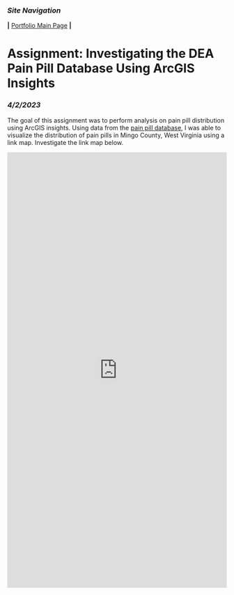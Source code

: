 ### *Site Navigation*
**|**  [Portfolio Main Page](/README.md)  **|** 
# Assignment: Investigating the DEA Pain Pill Database Using ArcGIS Insights
### *4/2/2023*

The goal of this assignment was to perform analysis on pain pill distribution using ArcGIS insights. Using data from the [pain pill database](https://www.washingtonpost.com/graphics/2019/investigations/dea-pain-pill-database/), I was able to visualize the distribution of pain pills in Mingo County, West Virginia using a link map. Investigate the link map below.  

<iframe src="https://insights.arcgis.com/#/embed/6c7932c543c844bcb948e31bd7f5e859" width="100%" height="1000" frameborder="0"></iframe>
